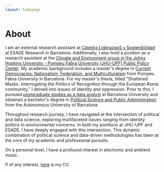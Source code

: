 ```yaml
---
layout: homepage
---
```


# About

  I am an external research assistant at [Cátedra LiderazgoS y Sostenibilidad](https://www.esade.edu/faculty-research/es/catedra-liderazgos-y-sostenibilidad) at ESADE Research in Barcelona. Additionally, I also hold a position as a research assistant at the [Climate and Environment group in the Johns Hopkins University - Pompeu Fabra University (JHU-UPF) Public Policy Center](https://www.upf.edu/web/jhu-ppc/climate). My academic background includes a master's degree in [Current Democracies: Nationalism, Federalism, and Multiculturalism](https://www.upf.edu/web/masters/master-en-democracies-actuals-nacionalisme-federalisme-i-multiculturalitat) from Pompeu Fabra University in Barcelona. For my master's thesis, titled "Shattered Masks: Interrogating the Politics of Recognition through the European Roma community," I delved into issues of identity and oppression. Prior to this, I pursued [postgraduate studies as a data analyst](https://www.ub.edu/analista-de-dades/) at Barcelona University and obtained a bachelor's degree in [Political Science and Public Administration](https://www.uab.cat/web/estudiar/ehea-degrees/general-information-1216708259085.html?param1=1228291015798) from the Autonomous University of Barcelona.

  Throughout research journey, I have navigated at the intersection of political and data science, exploring multifaceted issues ranging from identity politics to environmental concerns. In both my positions at JHU-UPF and ESADE, I have deeply engaged with this intersection. This dynamic combination of political science and data-driven methodologies has been at the core of my academic and professional pursuits.


  On a personal level, I have a profound interest in electronic and ambient music.

  If of any interest, [here](assets/files/curriculum_vitae.pdf) is my CV.
